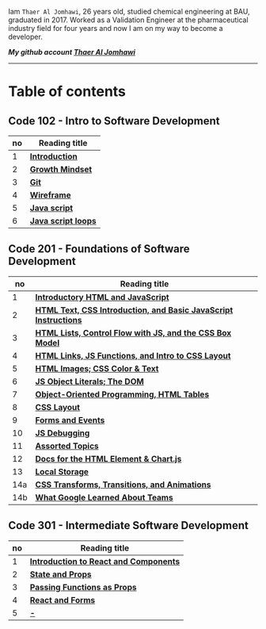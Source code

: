 
Iam `Thaer Al Jomhawi`, 26 years old, studied chemical engineering at BAU, graduated in 2017. Worked as a Validation Engineer at the pharmaceutical industry field for four years and now I am on my way to become a developer. 

***My github account [Thaer Al Jomhawi](https://github.com/ThaerJomhawi)***

-----


# Table of contents

## **Code 102 - Intro to Software Development** 


no  |  Reading title
------------ | -------------
1| **[Introduction](./README.md )**
2| **[Growth Mindset](./Growthmindset.md)**
3| **[Git](./Read02)**
4| **[ Wireframe](./Read03)**
5| **[ Java script](./Read04)**
6| **[ Java script loops](./Read05)**

###

## **Code 201 - Foundations of Software Development**

no  |  Reading title
------------ | -------------
1| **[Introductory HTML and JavaScript](./class01.md)**
2| **[HTML Text, CSS Introduction, and Basic JavaScript Instructions](./class02.md)**
3| **[HTML Lists, Control Flow with JS, and the CSS Box Model](./class03.md)**
4| **[HTML Links, JS Functions, and Intro to CSS Layout](./class04.md)**
5| **[HTML Images; CSS Color & Text](./class05.md)**
6| **[JS Object Literals; The DOM](./class06.md)**
7| **[Object-Oriented Programming, HTML Tables](./class07.md)**
8| **[CSS Layout](./class08.md)**
9| **[Forms and Events](./class09.md)**
10| **[JS Debugging](./class10.md)**
11| **[Assorted Topics](./class11.md)**
12| **[Docs for the HTML Element & Chart.js](./class12.md)**
13| **[ Local Storage](./class13.md)**
14a| **[ CSS Transforms, Transitions, and Animations](./class14a.md)**
14b| **[ What Google Learned About Teams](./class14b.md)**

###

## **Code 301 - Intermediate Software Development**

no  |  Reading title
------------ | -------------
1| **[Introduction to React and Components](./code301/class01.md)**
2| **[State and Props](./code301/class02.md)**
3| **[Passing Functions as Props](./code301/class03.md)**
4| **[React and Forms](./code301/class04.md)**
5| **[-](-)**



